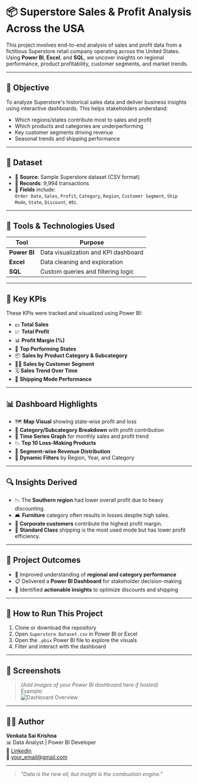# 📦 Superstore Sales & Profit Analysis Across the USA

This project involves end-to-end analysis of sales and profit data from a fictitious Superstore retail company operating across the United States. Using **Power BI**, **Excel**, and **SQL**, we uncover insights on regional performance, product profitability, customer segments, and market trends.

---

## 🎯 Objective

To analyze Superstore's historical sales data and deliver business insights using interactive dashboards. This helps stakeholders understand:

- Which regions/states contribute most to sales and profit
- Which products and categories are underperforming
- Key customer segments driving revenue
- Seasonal trends and shipping performance

---

## 📁 Dataset

- 📂 **Source**: Sample Superstore dataset (CSV format)
- 🧾 **Records**: 9,994 transactions
- 📌 **Fields** include:  
  `Order Date`, `Sales`, `Profit`, `Category`, `Region`, `Customer Segment`, `Ship Mode`, `State`, `Discount`, etc.

---

## 🔧 Tools & Technologies Used

| Tool        | Purpose                            |
|-------------|-------------------------------------|
| **Power BI** | Data visualization and KPI dashboard |
| **Excel**    | Data cleaning and exploration       |
| **SQL**      | Custom queries and filtering logic  |

---

## 🧠 Key KPIs

These KPIs were tracked and visualized using Power BI:

- 💵 **Total Sales**
- 📈 **Total Profit**
- 📊 **Profit Margin (%)**
- 📍 **Top Performing States**
- 📦 **Sales by Product Category & Subcategory**
- 🧍‍♂️ **Sales by Customer Segment**
- 🗓️ **Sales Trend Over Time**
- 🚚 **Shipping Mode Performance**

---

## 📊 Dashboard Highlights

- 🗺️ **Map Visual** showing state-wise profit and loss
- 🧩 **Category/Subcategory Breakdown** with profit contribution
- 📆 **Time Series Graph** for monthly sales and profit trend
- 📉 **Top 10 Loss-Making Products**
- 🧍 **Segment-wise Revenue Distribution**
- 🎯 **Dynamic Filters** by Region, Year, and Category

---

## 🔍 Insights Derived

- 📉 The **Southern region** had lower overall profit due to heavy discounting.
- 🛋️ **Furniture** category often results in losses despite high sales.
- 💼 **Corporate customers** contribute the highest profit margin.
- 🚚 **Standard Class** shipping is the most used mode but has lower profit efficiency.

---

## 📌 Project Outcomes

- 📢 Improved understanding of **regional and category performance**
- 📋 Delivered a **Power BI Dashboard** for stakeholder decision-making
- 🧠 Identified **actionable insights** to optimize discounts and shipping

---

## 🚀 How to Run This Project

1. Clone or download the repository
2. Open `Superstore Dataset.csv` in Power BI or Excel
3. Open the `.pbix` Power BI file to explore the visuals
4. Filter and interact with the dashboard

---

## 📎 Screenshots

> *(Add images of your Power BI dashboard here if hosted)*  
> Example:  
> ![Dashboard Overview](images/dashboard-overview.jpg)

---

## 🙋‍♂️ Author

**Venkata Sai Krishna**  
📊 Data Analyst | Power BI Developer  
🔗 [LinkedIn](https://www.linkedin.com/in/venkat-sai-928b741b7)  
📧 your_email@gmail.com

---

> _"Data is the new oil, but insight is the combustion engine."_

